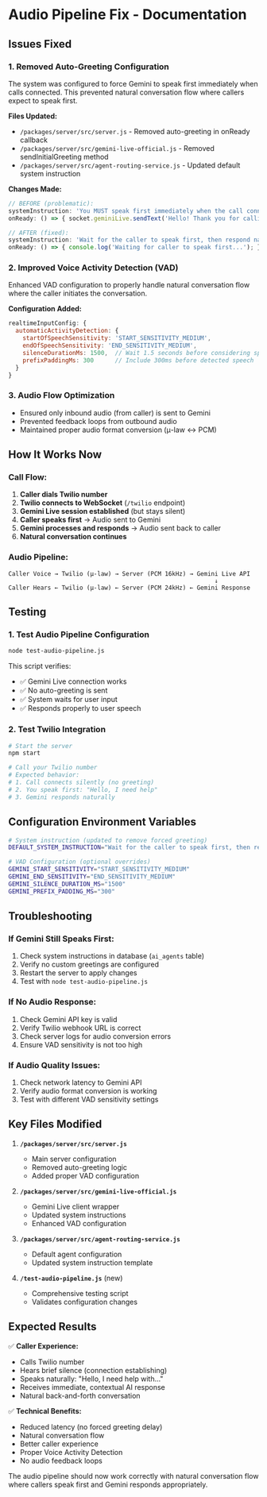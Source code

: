 # Audio Pipeline Fix - Documentation

## Issues Fixed

### 1. **Removed Auto-Greeting Configuration**
The system was configured to force Gemini to speak first immediately when calls connected. This prevented natural conversation flow where callers expect to speak first.

**Files Updated:**
- `/packages/server/src/server.js` - Removed auto-greeting in onReady callback
- `/packages/server/src/gemini-live-official.js` - Removed sendInitialGreeting method
- `/packages/server/src/agent-routing-service.js` - Updated default system instruction

**Changes Made:**
```javascript
// BEFORE (problematic):
systemInstruction: 'You MUST speak first immediately when the call connects...'
onReady: () => { socket.geminiLive.sendText('Hello! Thank you for calling...'); }

// AFTER (fixed):  
systemInstruction: 'Wait for the caller to speak first, then respond naturally...'
onReady: () => { console.log('Waiting for caller to speak first...'); }
```

### 2. **Improved Voice Activity Detection (VAD)**
Enhanced VAD configuration to properly handle natural conversation flow where the caller initiates the conversation.

**Configuration Added:**
```javascript
realtimeInputConfig: {
  automaticActivityDetection: {
    startOfSpeechSensitivity: 'START_SENSITIVITY_MEDIUM',
    endOfSpeechSensitivity: 'END_SENSITIVITY_MEDIUM',
    silenceDurationMs: 1500,  // Wait 1.5 seconds before considering speech ended
    prefixPaddingMs: 300      // Include 300ms before detected speech
  }
}
```

### 3. **Audio Flow Optimization**
- Ensured only inbound audio (from caller) is sent to Gemini
- Prevented feedback loops from outbound audio
- Maintained proper audio format conversion (μ-law ↔ PCM)

## How It Works Now

### Call Flow:
1. **Caller dials Twilio number**
2. **Twilio connects to WebSocket** (`/twilio` endpoint)
3. **Gemini Live session established** (but stays silent)
4. **Caller speaks first** → Audio sent to Gemini
5. **Gemini processes and responds** → Audio sent back to caller
6. **Natural conversation continues**

### Audio Pipeline:
```
Caller Voice → Twilio (μ-law) → Server (PCM 16kHz) → Gemini Live API
                                                          ↓
Caller Hears ← Twilio (μ-law) ← Server (PCM 24kHz) ← Gemini Response
```

## Testing

### 1. **Test Audio Pipeline Configuration**
```bash
node test-audio-pipeline.js
```
This script verifies:
- ✅ Gemini Live connection works
- ✅ No auto-greeting is sent
- ✅ System waits for user input
- ✅ Responds properly to user speech

### 2. **Test Twilio Integration**
```bash
# Start the server
npm start

# Call your Twilio number
# Expected behavior:
# 1. Call connects silently (no greeting)
# 2. You speak first: "Hello, I need help"  
# 3. Gemini responds naturally
```

## Configuration Environment Variables

```bash
# System instruction (updated to remove forced greeting)
DEFAULT_SYSTEM_INSTRUCTION="Wait for the caller to speak first, then respond naturally and professionally..."

# VAD Configuration (optional overrides)
GEMINI_START_SENSITIVITY="START_SENSITIVITY_MEDIUM"
GEMINI_END_SENSITIVITY="END_SENSITIVITY_MEDIUM" 
GEMINI_SILENCE_DURATION_MS="1500"
GEMINI_PREFIX_PADDING_MS="300"
```

## Troubleshooting

### If Gemini Still Speaks First:
1. Check system instructions in database (`ai_agents` table)
2. Verify no custom greetings are configured
3. Restart the server to apply changes
4. Test with `node test-audio-pipeline.js`

### If No Audio Response:
1. Check Gemini API key is valid
2. Verify Twilio webhook URL is correct
3. Check server logs for audio conversion errors
4. Ensure VAD sensitivity is not too high

### If Audio Quality Issues:
1. Check network latency to Gemini API
2. Verify audio format conversion is working
3. Test with different VAD sensitivity settings

## Key Files Modified

1. **`/packages/server/src/server.js`**
   - Main server configuration
   - Removed auto-greeting logic
   - Added proper VAD configuration

2. **`/packages/server/src/gemini-live-official.js`** 
   - Gemini Live client wrapper
   - Updated system instructions
   - Enhanced VAD configuration

3. **`/packages/server/src/agent-routing-service.js`**
   - Default agent configuration 
   - Updated system instruction template

4. **`/test-audio-pipeline.js`** (new)
   - Comprehensive testing script
   - Validates configuration changes

## Expected Results

✅ **Caller Experience:**
- Calls Twilio number
- Hears brief silence (connection establishing)
- Speaks naturally: "Hello, I need help with..."
- Receives immediate, contextual AI response
- Natural back-and-forth conversation

✅ **Technical Benefits:**
- Reduced latency (no forced greeting delay)
- Natural conversation flow
- Better caller experience
- Proper Voice Activity Detection
- No audio feedback loops

The audio pipeline should now work correctly with natural conversation flow where callers speak first and Gemini responds appropriately.
